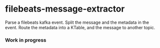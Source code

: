 # filebeats-message-extractor
Parse a filebeats kafka event. Split the message and the metadata in the event. Route the metadata into a KTable, and the message to another topic.

### Work in progress

